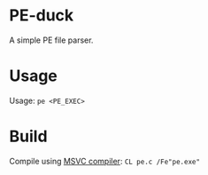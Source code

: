 # PE-duck
A simple PE file parser.

# Usage

Usage: `pe <PE_EXEC>`

# Build

Compile using [MSVC compiler](https://learn.microsoft.com/en-us/cpp/build/reference/compiler-command-line-syntax): `CL pe.c /Fe"pe.exe"`